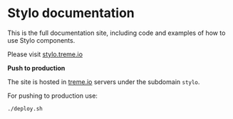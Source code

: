 # Stylo documentation

This is the full documentation site, including code and examples of how to use Stylo components.

Please visit [stylo.treme.io](https://stylo.treme.io)

**Push to production**

The site is hosted in [treme.io](https://treme.io) servers under the subdomain `stylo`.

For pushing to production use:

~~~
./deploy.sh
~~~
